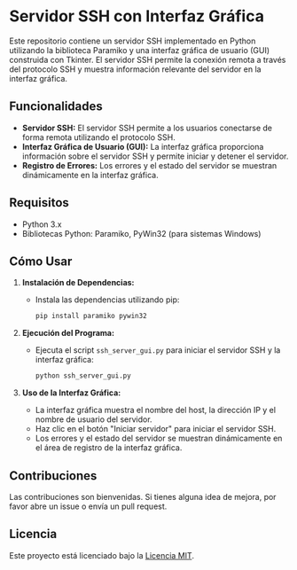 # Servidor SSH con Interfaz Gráfica

Este repositorio contiene un servidor SSH implementado en Python utilizando la biblioteca Paramiko y una interfaz gráfica de usuario (GUI) construida con Tkinter. El servidor SSH permite la conexión remota a través del protocolo SSH y muestra información relevante del servidor en la interfaz gráfica.

## Funcionalidades

- **Servidor SSH:** El servidor SSH permite a los usuarios conectarse de forma remota utilizando el protocolo SSH.
- **Interfaz Gráfica de Usuario (GUI):** La interfaz gráfica proporciona información sobre el servidor SSH y permite iniciar y detener el servidor.
- **Registro de Errores:** Los errores y el estado del servidor se muestran dinámicamente en la interfaz gráfica.

## Requisitos

- Python 3.x
- Bibliotecas Python: Paramiko, PyWin32 (para sistemas Windows)

## Cómo Usar

1. **Instalación de Dependencias:**
   - Instala las dependencias utilizando pip:

     ```bash
     pip install paramiko pywin32
     ```

2. **Ejecución del Programa:**
   - Ejecuta el script `ssh_server_gui.py` para iniciar el servidor SSH y la interfaz gráfica:

     ```bash
     python ssh_server_gui.py
     ```

3. **Uso de la Interfaz Gráfica:**
   - La interfaz gráfica muestra el nombre del host, la dirección IP y el nombre de usuario del servidor.
   - Haz clic en el botón "Iniciar servidor" para iniciar el servidor SSH.
   - Los errores y el estado del servidor se muestran dinámicamente en el área de registro de la interfaz gráfica.

## Contribuciones
Las contribuciones son bienvenidas. Si tienes alguna idea de mejora, por favor abre un issue o envía un pull request.

## Licencia
Este proyecto está licenciado bajo la [Licencia MIT](LICENSE).

